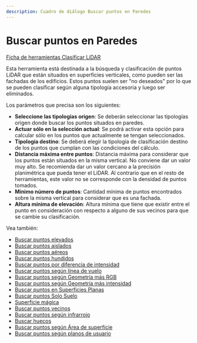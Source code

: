 ```yaml
---
description: Cuadro de diálogo Buscar puntos en Paredes
---
```


# Buscar puntos en Paredes

[Ficha de herramientas Clasificar LiDAR](../../fichas-de-herramientas/ficha-de-herramientas-clasificar-lidar.md)

Esta herramienta está destinada a la búsqueda y clasificación de puntos LiDAR que están situados en superficies verticales, como pueden ser las fachadas de los edificios. Estos puntos suelen ser "no deseados" por lo que se pueden clasificar según alguna tipología accesoria y luego ser eliminados.

Los parámetros que precisa son los siguientes:

* **Seleccione las tipologías origen**: Se deberán seleccionar las tipologías origen donde buscar los puntos situados en paredes.
* **Actuar sólo en la selección actual**: Se podrá activar esta opción para calcular sólo en los puntos que actualmente se tengan seleccionados.
* **Tipología destino**: Se deberá elegir la tipología de clasificación destino de los puntos que cumplan con las condiciones del cálculo.
* **Distancia máxima entre puntos**: Distancia máxima para considerar que los puntos están situados en la misma vertical. No conviene dar un valor muy alto. Se recomienda dar un valor cercano a la precisión planimétrica que pueda tener el LiDAR. Al contrario que en el resto de herramientas, este valor no se corresponde con la densidad de puntos tomados.
* **Mínimo número de puntos**: Cantidad mínima de puntos encontrados sobre la misma vertical para considerar que es una fachada.
* **Altura mínima de elevación**: Altura mínima que tiene que existir entre el punto en consideración con respecto a alguno de sus vecinos para que se cambie su clasificación.

Vea también:

* [Buscar puntos elevados](buscar-puntos-elevados.md)
* [Buscar puntos aislados](buscar-puntos-aislados.md)
* [Buscar puntos aéreos](buscar-puntos-aereos.md)
* [Buscar puntos hundidos](buscar-puntos-hundidos.md)
* [Buscar puntos por diferencia de intensidad](buscar-puntos-por-diferencia-de-intensidad.md)
* [Buscar puntos según línea de vuelo](buscar-puntos-segun-linea-de-vuelo.md)
* [Buscar puntos según Geometría más RGB](buscar-puntos-segun-geometria-mas-rgb.md)
* [Buscar puntos según Geometría más intensidad](buscar-puntos-segun-geometria-mas-intensidad.md)
* [Buscar puntos en Superficies Planas](buscar-puntos-en-superficies-planas.md)
* [Buscar puntos Solo Suelo](solo-suelo.md)
* [Superficie mágica](superficie-magica/)
* [Buscar puntos vecinos](buscar-vecinos.md)
* [Buscar puntos según infrarrojo](buscar-puntos-segun-infrarrojo.md)
* [Buscar huecos](buscar-huecos.md)
* [Buscar puntos según Área de superficie](buscar-puntos-segun-area.md)
* [Buscar puntos según planos de usuario](buscar-puntos-sobre-planos.md) 

